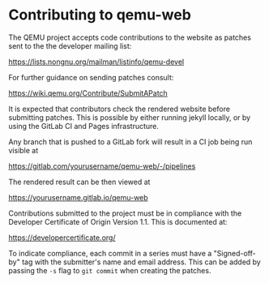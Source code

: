 # Contributing to qemu-web

The QEMU project accepts code contributions to the website as patches sent to
the the developer mailing list:

https://lists.nongnu.org/mailman/listinfo/qemu-devel

For further guidance on sending patches consult:

https://wiki.qemu.org/Contribute/SubmitAPatch

It is expected that contributors check the rendered website before submitting
patches. This is possible by either running jekyll locally, or by using the
GitLab CI and Pages infrastructure.

Any branch that is pushed to a GitLab fork will result in a CI job being run
visible at

https://gitlab.com/yourusername/qemu-web/-/pipelines

The rendered result can be then viewed at

https://yourusername.gitlab.io/qemu-web

Contributions submitted to the project must be in compliance with the
Developer Certificate of Origin Version 1.1. This is documented at:

https://developercertificate.org/

To indicate compliance, each commit in a series must have a "Signed-off-by"
tag with the submitter's name and email address. This can be added by passing
the ``-s`` flag to ``git commit`` when creating the patches.
